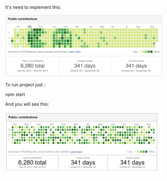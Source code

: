 It's need to implement this:

![Scheme](readme/images/info.png)

To run project just :

npm start

And you will see this:

![Scheme](readme/images/result.PNG)
